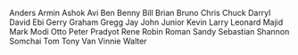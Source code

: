 Anders
Armin
Ashok
Avi
Ben
Benny
Bill
Brian
Bruno
Chris
Chuck
Darryl
David
Ebi
Gerry
Graham
Gregg
Jay
John
Junior
Kevin
Larry
Leonard
Majid
Mark
Modi
Otto
Peter
Pradyot
Rene
Robin
Roman
Sandy
Sebastian
Shannon
Somchai
Tom
Tony
Van
Vinnie
Walter

